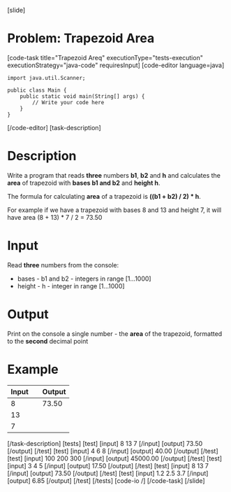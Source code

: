 [slide]
# Problem: Trapezoid Area
[code-task title="Trapezoid Areq" executionType="tests-execution" executionStrategy="java-code" requiresInput]
[code-editor language=java]
```
import java.util.Scanner;

public class Main {
    public static void main(String[] args) {
        // Write your code here
    }
}
```
[/code-editor]
[task-description]
# Description

Write a program that reads **three** numbers **b1**, **b2** and **h** and calculates the **area** of trapezoid with **bases b1 and b2** and **height h**. 

The formula for calculating **area** of a trapezoid is **((b1 + b2) / 2) * h**.

For example if we have a trapezoid with bases 8 and 13 and height 7, it will have area (8 + 13) \* 7 / 2 = 73.50

# Input

Read **three** numbers from the console:
- bases - b1 and b2 - integers in range \[1...1000\]
- height - h - integer in range \[1...1000\]

# Output

Print on the console a single number - the **area** of the trapezoid, formatted to the **second** decimal point

# Example
| **Input** | | **Output** |
| --- | --- | --- |
| 8 | | 73.50 |
| 13 | | |
| 7 | | |
[/task-description]
[tests]
[test]
[input]
8
13
7
[/input]
[output]
73.50
[/output]
[/test]
[test]
[input]
4
6
8
[/input]
[output]
40.00
[/output]
[/test]
[test]
[input]
100
200
300
[/input]
[output]
45000.00
[/output]
[/test]
[test]
[input]
3
4
5
[/input]
[output]
17.50
[/output]
[/test]
[test]
[input]
8
13
7
[/input]
[output]
73.50
[/output]
[/test]
[test]
[input]
1.2
2.5
3.7
[/input]
[output]
6.85
[/output]
[/test]
[/tests]
[code-io /]
[/code-task]
[/slide]